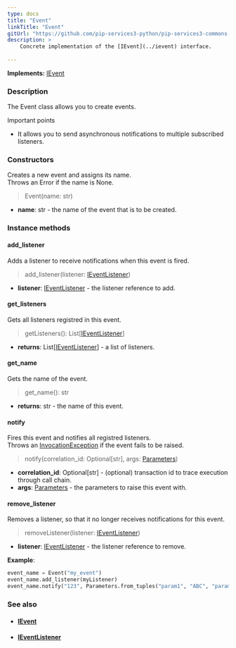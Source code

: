 ```yaml
---
type: docs
title: "Event"
linkTitle: "Event"
gitUrl: "https://github.com/pip-services3-python/pip-services3-commons-python"
description: > 
    Concrete implementation of the [IEvent](../ievent) interface.
   
---
```


**Implements:** [IEvent](../ievent)

### Description

The Event class allows you to create events.

Important points

- It allows you to send asynchronous notifications to multiple subscribed listeners.

### Constructors

Creates a new event and assigns its name.  
Throws an Error if the name is None.

> Event(name: str)

- **name**: str - the name of the event that is to be created.

### Instance methods

#### add_listener
Adds a listener to receive notifications when this event is fired.

> add_listener(listener: [IEventListener](../ievent_listener))

- **listener**: [IEventListener](../ievent_listener) - the listener reference to add.

#### get_listeners
Gets all listeners registred in this event.

> getListeners(): List[[IEventListener](../ievent_listener)]

- **returns**: List[[IEventListener](../ievent_listener)] - a list of listeners.

#### get_name
Gets the name of the event.

> get_name(): str 

- **returns**: str - the name of this event.

#### notify
Fires this event and notifies all registred listeners.  
Throws an [InvocationException](../errors/invocation_exception) if the event fails to be raised.

> notify(correlation_id: Optional[str], args: [Parameters](../../run/parameters))

- **correlation_id**: Optional[str] - (optional) transaction id to trace execution through call chain.
- **args**: [Parameters](../../run/parameters) - the parameters to raise this event with.

#### remove_listener
Removes a listener, so that it no longer receives notifications for this event.

> removeListener(listener: [IEventListener](../ievent_listener))

- **listener**: [IEventListener](../ievent_listener) - the listener reference to remove.

**Example**:

```python
event_name = Event("my_event")
event_name.add_listener(myListener)
event_name.notify("123", Parameters.from_tuples("param1", "ABC", "param2", 123)
```

### See also
- #### [IEvent](../ievent)
- #### [IEventListener](../ievent_listener)
